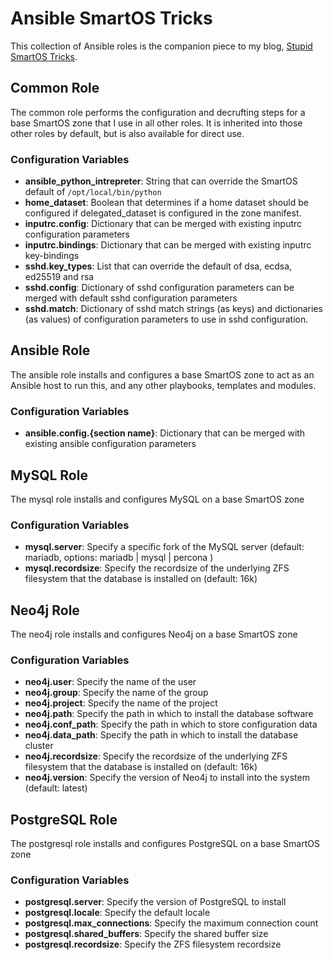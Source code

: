 # Ansible SmartOS Tricks

This collection of Ansible roles is the companion piece to my blog, [Stupid SmartOS Tricks](https://blog.brianewell.com/).

## Common Role

The common role performs the configuration and decrufting steps for a base SmartOS zone that I use in all other roles.  It is inherited into those other roles by default, but is also available for direct use.

### Configuration Variables

* **ansible_python_intrepreter**: String that can override the SmartOS default of `/opt/local/bin/python`
* **home_dataset**: Boolean that determines if a home dataset should be configured if delegated_dataset is configured in the zone manifest.
* **inputrc.config**: Dictionary that can be merged with existing inputrc configuration parameters
* **inputrc.bindings**: Dictionary that can be merged with existing inputrc key-bindings
* **sshd.key_types**: List that can override the default of dsa, ecdsa, ed25519 and rsa
* **sshd.config**: Dictionary of sshd configuration parameters can be merged with default sshd configuration parameters
* **sshd.match**: Dictionary of sshd match strings (as keys) and dictionaries (as values) of configuration parameters to use in sshd configuration.

## Ansible Role

The ansible role installs and configures a base SmartOS zone to act as an Ansible host to run this, and any other playbooks, templates and modules.

### Configuration Variables

* **ansible.config.{section name}**: Dictionary that can be merged with existing ansible configuration parameters

## MySQL Role

The mysql role installs and configures MySQL on a base SmartOS zone

### Configuration Variables

* **mysql.server**: Specify a specific fork of the MySQL server (default: mariadb, options: mariadb | mysql | percona )
* **mysql.recordsize**: Specify the recordsize of the underlying ZFS filesystem that the database is installed on (default: 16k)

## Neo4j Role

The neo4j role installs and configures Neo4j on a base SmartOS zone

### Configuration Variables

* **neo4j.user**: Specify the name of the user
* **neo4j.group**: Specify the name of the group
* **neo4j.project**: Specify the name of the project
* **neo4j.path**: Specify the path in which to install the database software
* **neo4j.conf_path**: Specify the path in which to store configuration data
* **neo4j.data_path**: Specify the path in which to install the database cluster
* **neo4j.recordsize**: Specify the recordsize of the underlying ZFS filesystem that the database is installed on (default: 16k)
* **neo4j.version**: Specify the version of Neo4j to install into the system (default: latest)

## PostgreSQL Role

The postgresql role installs and configures PostgreSQL on a base SmartOS zone

### Configuration Variables

* **postgresql.server**: Specify the version of PostgreSQL to install
* **postgresql.locale**: Specify the default locale
* **postgresql.max_connections**: Specify the maximum connection count
* **postgresql.shared_buffers**: Specify the shared buffer size
* **postgresql.recordsize**: Specify the ZFS filesystem recordsize
